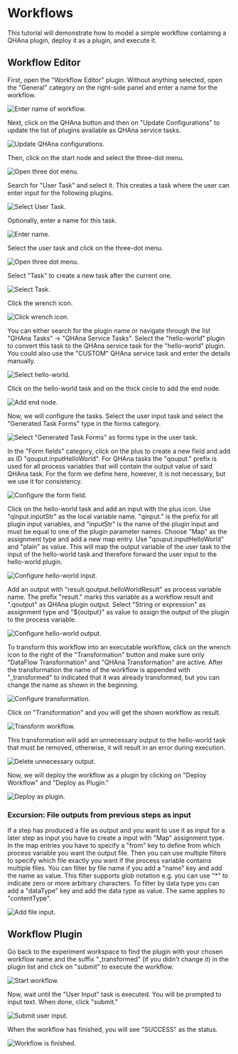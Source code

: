 # Workflows

This tutorial will demonstrate how to model a simple workflow containing a QHAna plugin, deploy it as a plugin, and execute it.

## Workflow Editor

First, open the "Workflow Editor" plugin. Without anything selected, open the "General" category on the right-side panel and enter a name for the workflow. 

![Enter name of workflow.](images/workflow-editor/workflow_name.png)

Next, click on the QHAna button and then on "Update Configurations" to update the list of plugins available as QHAna service tasks.

![Update QHAna configurations.](images/workflow-editor/update_qhana.png)

Then, click on the start node and select the three-dot menu.

![Open three dot menu.](images/workflow-editor/add_user_task1.png)

Search for "User Task" and select it. This creates a task where the user can enter input for the following plugins.

![Select User Task.](images/workflow-editor/add_user_task2.png)

Optionally, enter a name for this task.

![Enter name.](images/workflow-editor/name_user_task.png)

Select the user task and click on the three-dot menu.

![Open three dot menu.](images/workflow-editor/add_qhana_task1.png)

Select "Task" to create a new task after the current one.

![Select Task.](images/workflow-editor/add_qhana_task2.png)

Click the wrench icon.

![Click wrench icon.](images/workflow-editor/add_qhana_task3.png)

You can either search for the plugin name or navigate through the list "QHAna Tasks" -> "QHAna Service Tasks".
Select the "hello-world" plugin to convert this task to the QHAna service task for the "hello-world" plugin.
You could also use the "CUSTOM" QHAna service task and enter the details manually.

![Select hello-world.](images/workflow-editor/add_qhana_task4.png)

Click on the hello-world task and on the thick circle to add the end node.

![Add end node.](images/workflow-editor/add_end_node.png)

Now, we will configure the tasks. Select the user input task and select the "Generated Task Forms" type in the forms category.

![Select "Generated Task Forms" as forms type in the user task.](images/workflow-editor/select_forms_type.png)

In the "Form fields" category, click on the plus to create a new field and add as ID "qouput.inputHelloWorld".
For QHAna tasks the "qouput." prefix is used for all process variables that will contain the output value of said QHAna task.
For the form we define here, however, it is not necessary, but we use it for consistency.

![Configure the form field.](images/workflow-editor/configure_form_field.png)

Click on the hello-world task and add an input with the plus icon. Use "qinput.inputStr" as the local variable name. "qinput." is the prefix for all plugin input variables, and "inputStr" is the name of the plugin input and must be equal to one of the plugin parameter names. Choose "Map" as the assignment type and add a new map entry. Use "qouput.inputHelloWorld" and "plain" as value. This will map the output variable of the user task to the input of the hello-world task and therefore forward the user input to the hello-world plugin.

![Configure hello-world input.](images/workflow-editor/configure_hello_world_input.png)

Add an output with "result.qoutput.helloWorldResult" as process variable name. The prefix "result." marks this variable as a workflow result and ".qoutput" as QHAna plugin output. Select "String or expression" as assignment type and "${output}" as value to assign the output of the plugin to the process variable.

![Configure hello-world output.](images/workflow-editor/configure_hello_world_output.png)

To transform this workflow into an executable workflow, click on the wrench icon to the right of the "Transformation" button and make sure only "DataFlow Transformation" and "QHAna Transformation" are active.
After the transformation the name of the workflow is appended with "_transformed" to indicated that it was already transformed, but you can change the name as shown in the beginning.

![Configure transformation.](images/workflow-editor/configure_transformation.png)

Click on "Transformation" and you will get the shown workflow as result.

![Transform workflow.](images/workflow-editor/transform.png)

This transformation will add an unnecessary output to the hello-world task that must be removed, otherwise, it will result in an error during execution.

![Delete unnecessary output.](images/workflow-editor/delete_output.png)

Now, we will deploy the workflow as a plugin by clicking on "Deploy Workflow" and "Deploy as Plugin."

![Deploy as plugin.](images/workflow-editor/deploy_as_plugin.png)

### Excursion: File outputs from previous steps as input

If a step has produced a file as output and you want to use it as input for a later step as input you have to create a input with "Map" assignment type.
In the map entries you have to specify a "from" key to define from which process variable you want the output file.
Then you can use multiple filters to specify which file exactly you want if the process variable contains multiple files.
You can filter by file name if you add a "name" key and add the name as value.
This filter supports glob notation e.g. you can use "*" to indicate zero or more arbitrary characters.
To filter by data type you can add a "dataType" key and add the data type as value.
The same applies to "contentType".

![Add file input.](images/workflow-editor/file_input.png)


## Workflow Plugin

Go back to the experiment workspace to find the plugin with your chosen workflow name and the suffix "_transformed" (if you didn't change it) in the plugin list and click on "submit" to execute the workflow.

![Start workflow.](images/workflow-editor/start_workflow.png)

Now, wait until the "User Input" task is executed. You will be prompted to input text. When done, click "submit."

![Submit user input.](images/workflow-editor/submit_user_input.png)

When the workflow has finished, you will see "SUCCESS" as the status.

![Workflow is finished.](images/workflow-editor/workflow_finished.png)
